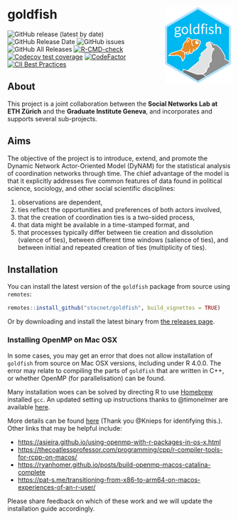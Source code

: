 # goldfish  <img src="man/figures/logo.png" align="right" width="150"/> 

<!-- badges: start -->
![GitHub release (latest by date)](https://img.shields.io/github/v/release/stocnet/goldfish)
![GitHub Release Date](https://img.shields.io/github/release-date/stocnet/goldfish)
![GitHub issues](https://img.shields.io/github/issues-raw/stocnet/goldfish)
![GitHub All Releases](https://img.shields.io/github/downloads/stocnet/goldfish/total)
[![R-CMD-check](https://github.com/stocnet/goldfish/actions/workflows/R-CMD-check.yml/badge.svg)](https://github.com/stocnet/goldfish/actions/workflows/R-CMD-check.yml)
[![Codecov test coverage](https://codecov.io/gh/stocnet/goldfish/branch/master/graph/badge.svg)](https://app.codecov.io/gh/stocnet/goldfish?branch=master)
[![CodeFactor](https://www.codefactor.io/repository/github/stocnet/goldfish/badge)](https://www.codefactor.io/repository/github/stocnet/goldfish)
[![CII Best Practices](https://bestpractices.coreinfrastructure.org/projects/4563/badge)](https://bestpractices.coreinfrastructure.org/projects/4563)
<!-- badges: end -->

## About

This project is a joint collaboration between the **Social Networks Lab at ETH Zürich** and the **Graduate Institute Geneva**,
and incorporates and supports several sub-projects.

## Aims

The objective of the project is to introduce, extend, and promote 
the Dynamic Network Actor-Oriented Model (DyNAM)
for the statistical analysis of coordination networks through time.
The chief advantage of the model is that it explicitly addresses 
five common features of data found in 
political science, sociology, and other social scientific disciplines:

1. observations are dependent, 
2. ties reflect the opportunities and preferences of both actors involved, 
3. that the creation of coordination ties is a two-sided process, 
4. that data might be available in a time-stamped format, and 
5. that processes typically differ between tie creation and dissolution (valence of ties), 
between different time windows (salience of ties), and 
between initial and repeated creation of ties (multiplicity of ties).

## Installation

You can install the latest version of the `goldfish` package from source using `remotes`:

```r
remotes::install_github("stocnet/goldfish", build_vignettes = TRUE)
```

Or by downloading and install the latest binary from [the releases page](https://github.com/stocnet/goldfish/releases).

### Installing OpenMP on Mac OSX

In some cases, you may get an error that does not allow installation of `goldfish`
from source on Mac OSX versions, including under R 4.0.0.
The error may relate to compiling the parts of `goldfish` that are written in C++,
or whether OpenMP (for parallelisation) can be found.

Many installation woes can be solved by directing R to use [Homebrew](https://brew.sh) installed `gcc`.
An updated setting up instructions thanks to @timonelmer are available [here](https://github.com/stocnet/goldfish/blob/main/.github/OpenMP_mac.md).

More details can be found [here](https://medium.com/biosyntax/following-up-library-dependency-when-compiling-r-packages-89f191b9f227) (Thank you @Knieps for identifying this.).
Other links that may be helpful include:

- https://asieira.github.io/using-openmp-with-r-packages-in-os-x.html
- https://thecoatlessprofessor.com/programming/cpp/r-compiler-tools-for-rcpp-on-macos/
- https://ryanhomer.github.io/posts/build-openmp-macos-catalina-complete
- https://pat-s.me/transitioning-from-x86-to-arm64-on-macos-experiences-of-an-r-user/

Please share feedback on which of these work and we will update the installation guide accordingly.
